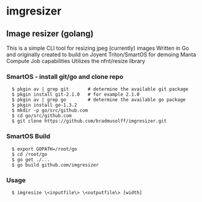 # imgresizer
## Image resizer (golang)

 This is a simple CLI tool for resizing jpeg (currently) images
 Written in Go and originally created to build on Joyent Triton/SmartOS for demoing Manta Compute Job capabilities
 Utilizes the nfnt/resize library

### SmartOS - install git/go and clone repo
```
  $ pkgin av | grep git       # determine the available git package
  $ pkgin install git-2.1.0   # for example 2.1.0
  $ pkgin av | grep go        # determine the available go package
  $ pkgin install go-1.3.2
  $ mkdir -p go/src/github.com
  $ cd go/src/github.com
  $ git clone https://github.com/bradmusolff/imgresizer.git
```
### SmartOS Build
```
  $ export GOPATH=/root/go
  $ cd /root/go
  $ go get ./...
  $ go build github.com/imgresizer
```

### Usage
```
  $ imgresize \<inputfile\> \<outputfile\> [width]
```
